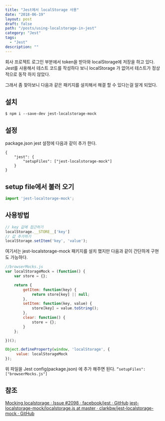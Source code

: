 ```yaml
---
title: "Jest에서 localStorage 사용"
date: "2018-06-19"
layout: post
draft: false
path: "/posts/using-localstorage-in-jest"
category: "Jest"
tags: 
  - "Jest"
description: ""  
---
```


회사 프로젝트 로그인 부분에서 token을 받아와 localStorage에 저장을 하고 있다. Jest를 사용해서 테스트 코드를 작성하다 보니
localStorage 가 없어서 테스트가 정상적으로 동작 하지 않았다.

그래서 좀 찾아보니 다음과 같은 패키지를 설치해서 해결 할 수 있다는걸 알게 되었다.

## 설치
```
$ npm i --save-dev jest-localstorage-mock
```

## 설정
package.json jest 설정에 다음과 같이 추가 한다.
```
{
	"jest": {
		"setupFiles": ["jest-localstorage-mock"]
	}
}
```

## setup file에서 불러 오기
``` setup.js
import 'jest-localtorage-mock';
```

## 사용방법
``` js
// key 값에 접근하기
localStorage.__STORE__['key']
// 값 추가하기
localStorage.setItem('key', 'value');
```

여기서는 jest-localstorage-mock 패키지를 설치 했지만 다음과 같이 간단하게 구현도 가능하다.

``` js
//browserMocks.js
var localStorageMock = (function() {
    var store = {};

    return {
        getItem: function(key) {
            return store[key] || null;
        },
        setItem: function(key, value) {
            store[key] = value.toString();
        },
        clear: function() {
            store = {};
        }
    };

})();

Object.defineProperty(window, 'localStorage', {
     value: localStorageMock
});
```

위 파일을 Jest config(package.json) 에 추가 해주면 된다. `”setupFiles": ["browserMocks.js"]`

## 참조
[Mocking localstorage  · Issue #2098 · facebook/jest · GitHub](https://github.com/facebook/jest/issues/2098)
[jest-localstorage-mock/localstorage.js at master · clarkbw/jest-localstorage-mock · GitHub](https://github.com/clarkbw/jest-localstorage-mock/blob/master/src/localstorage.js)
